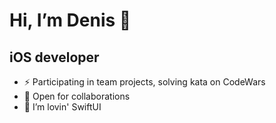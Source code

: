 # Hi, I’m Denis 👋
## iOS developer
- ⚡ Participating in team projects, solving kata on CodeWars
- 🤝 Open for collaborations
- 💞️ I’m lovin' SwiftUI 
